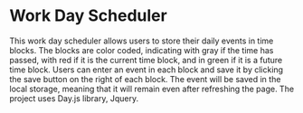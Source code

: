<h1>Work Day Scheduler</h1>
This work day scheduler allows users to store their daily events in time blocks. The blocks are color coded, indicating with gray if the time has passed, with red if it is the current time block, and in green if it is a future time block. 
Users can enter an event in each block and save it by clicking the save button on the right of each block. The event will be saved in the local storage, meaning that it will remain even after refreshing the page. 
The project uses Day.js library, Jquery.
